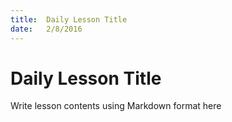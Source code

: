 ```yaml
---
title:  Daily Lesson Title
date:   2/8/2016
---
```


# Daily Lesson Title

Write lesson contents using Markdown format here